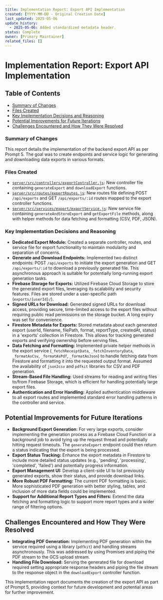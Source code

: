 ```yaml
---
title: Implementation Report: Export API Implementation
created: [YYYY-MM-DD - Original Creation Date]
last_updated: 2025-05-06
update_history:
  - 2025-05-06: Added standardized metadata header.
status: Complete
owner: [Primary Maintainer]
related_files: []
---
```


# Implementation Report: Export API Implementation

## Table of Contents

* [Summary of Changes](#summary-of-changes)
* [Files Created](#files-created)
* [Key Implementation Decisions and Reasoning](#key-implementation-decisions-and-reasoning)
* [Potential Improvements for Future Iterations](#potential-improvements-for-future-iterations)
* [Challenges Encountered and How They Were Resolved](#challenges-encountered-and-how-they-were-resolved)

### Summary of Changes

This report details the implementation of the backend export API as per Prompt 5. The goal was to create endpoints and service logic for generating and downloading data exports in various formats.

### Files Created

*   [`server/src/controllers/exportController.js`](../../../../server/src/controllers/exportController.js): New controller file containing `generateExport` and `downloadExport` functions.
*   [`server/src/routes/exportRoutes.js`](../../../../server/src/routes/exportRoutes.js): New routes file defining POST `/api/exports` and GET `/api/exports/:id` routes mapped to the export controller functions.
*   [`server/src/services/export/exportService.js`](../../../../server/src/services/export/exportService.js): New service file containing `generateAndStoreExport` and `getExportFile` methods, along with helper methods for data fetching and formatting (CSV, PDF, JSON).

### Key Implementation Decisions and Reasoning

*   **Dedicated Export Module:** Created a separate controller, routes, and service file for export functionality to maintain modularity and separation of concerns.
*   **Generate and Download Endpoints:** Implemented two distinct endpoints: POST `/api/exports` to initiate the export generation and GET `/api/exports/:id` to download a previously generated file. This asynchronous approach is suitable for potentially long-running export generation tasks.
*   **Firebase Storage for Exports:** Utilized Firebase Cloud Storage to store the generated export files, leveraging its scalability and security features. Files are stored under a user-specific path (`exports/{userId}/`).
*   **Signed URLs for Download:** Generated signed URLs for download access, providing secure, time-limited access to the export files without requiring public read permissions on the storage bucket. A long expiry was set for convenience.
*   **Firestore Metadata for Exports:** Stored metadata about each generated export (userId, filename, filePath, format, reportType, createdAt, status) in a 'exports' collection in Firestore. This allows for tracking generated exports and verifying ownership before serving files.
*   **Data Fetching and Formatting:** Implemented private helper methods in the export service (`_fetchReceiptData`, `_fetchInventoryData`, `_formatAsCsv`, `_formatAsPdf`, `_formatAsJson`) to handle fetching data from Firestore and formatting it into the requested output format. Assumed the availability of `json2csv` and `pdfkit` libraries for CSV and PDF generation.
*   **Stream-Based File Handling:** Used streams for reading and writing files to/from Firebase Storage, which is efficient for handling potentially large export files.
*   **Authentication and Error Handling:** Applied authentication middleware to all export routes and implemented standard error handling patterns in the controller and service.

## Potential Improvements for Future Iterations

*   **Background Export Generation:** For very large exports, consider implementing the generation process as a Firebase Cloud Function or a background job to avoid tying up the request thread and potentially hitting request timeouts. The `generateExport` endpoint could then return a status indicating that the export is being processed.
*   **Export Status Tracking:** Enhance the export metadata in Firestore to include more detailed status updates (e.g., 'pending', 'processing', 'completed', 'failed') and potentially progress information.
*   **Export Management UI:** Develop a client-side UI to list previously generated exports, show their status, and provide download links.
*   **More Robust PDF Formatting:** The current PDF formatting is basic. More sophisticated PDF generation with better styling, tables, and inclusion of more data fields could be implemented.
*   **Support for Additional Report Types and Filters:** Extend the data fetching and formatting logic to support more report types and a wider range of filtering options.

## Challenges Encountered and How They Were Resolved

*   **Integrating PDF Generation:** Implementing PDF generation within the service required using a library (`pdfkit`) and handling streams asynchronously. This was addressed by using Promises and piping the PDF stream to the GCS upload stream.
*   **Handling File Download:** Serving the generated file for download required setting appropriate response headers and piping the file stream to the response object in the `downloadExport` controller function.

This implementation report documents the creation of the export API as part of Prompt 5, providing context for future development and potential areas for further improvement.
